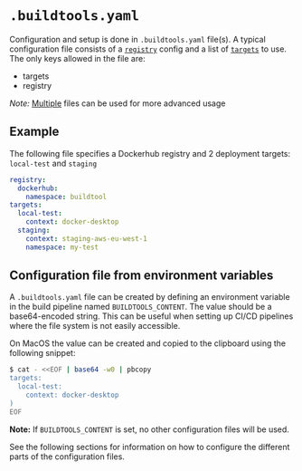 # `.buildtools.yaml`
Configuration and setup is done in `.buildtools.yaml` file(s).
A typical configuration file consists of a [`registry`](registry.md) config
and a list of [`targets`](targets.md) to use.
The only keys allowed in the file are:

- targets
- registry

*Note:* [Multiple](files.md) files can be used for more advanced usage

## Example
The following file specifies a Dockerhub registry and 2 deployment targets: `local-test` and `staging`
```yaml
registry:
  dockerhub:
    namespace: buildtool
targets:
  local-test:
    context: docker-desktop
  staging:
    context: staging-aws-eu-west-1
    namespace: my-test
```


## Configuration file from environment variables
A `.buildtools.yaml` file can be created by defining an environment variable in the build pipeline named `BUILDTOOLS_CONTENT`.
The value should be a base64-encoded string. This can be useful when setting up CI/CD pipelines where the file system is not
easily accessible.

On MacOS the value can be created and copied to the clipboard using the following snippet:

```sh
$ cat - <<EOF | base64 -w0 | pbcopy
targets:
  local-test:
    context: docker-desktop
)
EOF
```

**Note:** If `BUILDTOOLS_CONTENT` is set, no other configuration files will be used.

See the following sections for information on how to configure the different parts of the configuration files.
